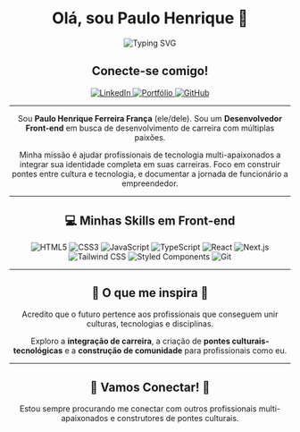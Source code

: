 <div align="center">
  <h1>Olá, sou Paulo Henrique 👋</h1>

  <!-- Texto animado -->
  <p align="center">
    <img src="https://readme-typing-svg.herokuapp.com?font=Fira+Code&pause=1500&color=06B6D4&center=true&vCenter=true&repeat=true&width=450&lines=Desenvolvedor+Front-end" alt="Typing SVG" />
  </p>

  <h2>Conecte-se comigo!</h2>
  <p>
    <a href="https://www.linkedin.com/in/paulohenriquefranca" target="_blank">
      <img src="https://img.shields.io/badge/LinkedIn-0077B5?style=for-the-badge&logo=linkedin&logoColor=white" alt="LinkedIn">
    </a>
    <a href="https://portifolio-front-end-paulo-henrique.vercel.app/" target="_blank">
      <img src="https://img.shields.io/badge/Portfólio-1F76C4?style=for-the-badge&logo=vercel&logoColor=white" alt="Portfólio">
    </a>
    <a href="https://github.com/PauloHenrique993940" target="_blank">
      <img src="https://img.shields.io/badge/GitHub-100000?style=for-the-badge&logo=github&logoColor=white" alt="GitHub">
    </a>
  </p>
  
  ---

  <p>
    Sou <strong>Paulo Henrique Ferreira França</strong> (ele/dele).
    Sou um <strong>Desenvolvedor Front-end</strong> em busca de desenvolvimento de carreira com múltiplas paixões.
  </p>
  <p>
    Minha missão é ajudar profissionais de tecnologia multi-apaixonados a integrar sua identidade completa em suas carreiras.
    Foco em construir pontes entre cultura e tecnologia, e documentar a jornada de funcionário a empreendedor.
  </p>
  
  ---

  <h2>💻 Minhas Skills em Front-end</h2>
  <p>
    <img src="https://img.shields.io/badge/HTML5-E34F26?style=for-the-badge&logo=html5&logoColor=white" alt="HTML5">
    <img src="https://img.shields.io/badge/CSS3-1572B6?style=for-the-badge&logo=css3&logoColor=white" alt="CSS3">
    <img src="https://img.shields.io/badge/JavaScript-F7DF1E?style=for-the-badge&logo=javascript&logoColor=black" alt="JavaScript">
    <img src="https://img.shields.io/badge/TypeScript-3178C6?style=for-the-badge&logo=typescript&logoColor=white" alt="TypeScript">
    <img src="https://img.shields.io/badge/React-20232A?style=for-the-badge&logo=react&logoColor=61DAFB" alt="React">
    <img src="https://img.shields.io/badge/Next.js-000000?style=for-the-badge&logo=nextdotjs&logoColor=white" alt="Next.js">
    <img src="https://img.shields.io/badge/Tailwind_CSS-06B6D4?style=for-the-badge&logo=tailwindcss&logoColor=white" alt="Tailwind CSS">
    <img src="https://img.shields.io/badge/Styled_Components-DB7093?style=for-the-badge&logo=styled-components&logoColor=white" alt="Styled Components">
    <img src="https://img.shields.io/badge/Git-F05032?style=for-the-badge&logo=git&logoColor=white" alt="Git">
  </p>

  ---

  <h2>🌟 O que me inspira 🌟</h2>
  <p>
    Acredito que o futuro pertence aos profissionais que conseguem unir culturas, tecnologias e disciplinas.
  </p>
  <p>
    Exploro a <strong>integração de carreira</strong>, a criação de <strong>pontes culturais-tecnológicas</strong> e a <strong>construção de comunidade</strong> para profissionais como eu.
  </p>

  ---
  
  <h2>🤝 Vamos Conectar! 🚀</h2>
  <p>
    Estou sempre procurando me conectar com outros profissionais multi-apaixonados e construtores de pontes culturais.
  </p>
</div>

